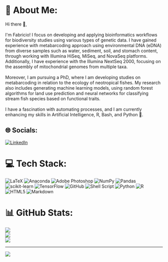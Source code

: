# 💫 About Me:
Hi there 👋,<br><br>I'm Fabricio! I focus on developing and applying bioinformatics workflows for biodiversity studies using various types of genetic data. I have gained experience with metabarcoding approach using environmental DNA (eDNA) from diverse samples such as water, sediment, soil, and stomach content, through working with Illumina HiSeq, MiSeq, and NovaSeq platforms. Additionally, I have experience with the Illumina NextSeq 2000, focusing on the assembly of mitochondrial genomes from multiple taxa.<br><br>Moreover, I am pursuing a PhD, where I am developing studies on metabarcoding in relation to the ecology of neotropical fishes. My research also includes generating machine learning models, using random forest algorithms for land use prediction and neural networks for classifying stream fish species based on functional traits.<br><br>I have a fascination with automating processes, and I am currently enhancing my skills in Artificial Intelligence, R, Bash, and Python 🐍.


## 🌐 Socials:
[![LinkedIn](https://img.shields.io/badge/LinkedIn-%230077B5.svg?logo=linkedin&logoColor=white)](https://linkedin.com/in/linkedin.com/in/fabricio-dos-anjos-santa-rosa-b3a9771b9) 

# 💻 Tech Stack:
![LaTeX](https://img.shields.io/badge/latex-%23008080.svg?style=plastic&logo=latex&logoColor=white) ![Anaconda](https://img.shields.io/badge/Anaconda-%2344A833.svg?style=plastic&logo=anaconda&logoColor=white) ![Adobe Photoshop](https://img.shields.io/badge/adobe%20photoshop-%2331A8FF.svg?style=plastic&logo=adobe%20photoshop&logoColor=white) ![NumPy](https://img.shields.io/badge/numpy-%23013243.svg?style=plastic&logo=numpy&logoColor=white) ![Pandas](https://img.shields.io/badge/pandas-%23150458.svg?style=plastic&logo=pandas&logoColor=white) ![scikit-learn](https://img.shields.io/badge/scikit--learn-%23F7931E.svg?style=plastic&logo=scikit-learn&logoColor=white) ![TensorFlow](https://img.shields.io/badge/TensorFlow-%23FF6F00.svg?style=plastic&logo=TensorFlow&logoColor=white) ![GitHub](https://img.shields.io/badge/github-%23121011.svg?style=plastic&logo=github&logoColor=white) ![Shell Script](https://img.shields.io/badge/shell_script-%23121011.svg?style=plastic&logo=gnu-bash&logoColor=white) ![Python](https://img.shields.io/badge/python-3670A0?style=plastic&logo=python&logoColor=ffdd54) ![R](https://img.shields.io/badge/r-%23276DC3.svg?style=plastic&logo=r&logoColor=white) ![HTML5](https://img.shields.io/badge/html5-%23E34F26.svg?style=plastic&logo=html5&logoColor=white) ![Markdown](https://img.shields.io/badge/markdown-%23000000.svg?style=plastic&logo=markdown&logoColor=white)
# 📊 GitHub Stats:
![](https://github-readme-stats.vercel.app/api?username=FabricioA14&theme=dark&hide_border=false&include_all_commits=true&count_private=true)<br/>
![](https://github-readme-streak-stats.herokuapp.com/?user=FabricioA14&theme=dark&hide_border=false)<br/>
![](https://github-readme-stats.vercel.app/api/top-langs/?username=FabricioA14&theme=dark&hide_border=false&include_all_commits=true&count_private=true&layout=compact)

---
[![](https://visitcount.itsvg.in/api?id=FabricioA14&icon=8&color=12)](https://visitcount.itsvg.in)

<!-- Proudly created with GPRM ( https://gprm.itsvg.in ) -->
